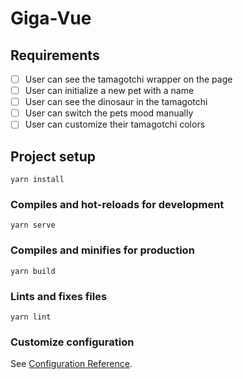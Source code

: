 # Giga-Vue

## Requirements

- [ ] User can see the tamagotchi wrapper on the page
- [ ] User can initialize a new pet with a name
- [ ] User can see the dinosaur in the tamagotchi
- [ ] User can switch the pets mood manually
- [ ] User can customize their tamagotchi colors

## Project setup

```
yarn install
```

### Compiles and hot-reloads for development

```
yarn serve
```

### Compiles and minifies for production

```
yarn build
```

### Lints and fixes files

```
yarn lint
```

### Customize configuration

See [Configuration Reference](https://cli.vuejs.org/config/).
